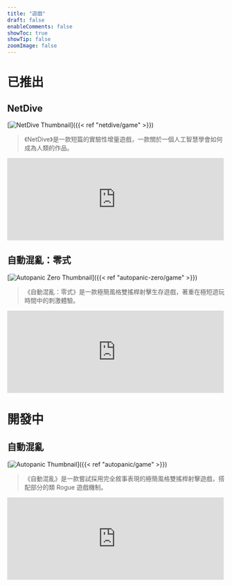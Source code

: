 ```yaml
---
title: "遊戲"
draft: false
enableComments: false
showToc: true
showTip: false
zoomImage: false
---
```


# 已推出

## NetDive

[![NetDive Thumbnail](/images/netdive/NetDive.png)]({{< ref "netdive/game" >}})

> 《NetDive》是一款短篇的實驗性增量遊戲，一款關於一個人工智慧學會如何成為人類的作品。

<iframe src="https://store.steampowered.com/widget/3718870/" frameborder="0" width="500" height="190"></iframe>

## 自動混亂：零式

[![Autopanic Zero Thumbnail](/images/autopanic-zero/AutopanicZero_tw.png)]({{< ref "autopanic-zero/game" >}})

> 《自動混亂：零式》是一款極簡風格雙搖桿射擊生存遊戲，著重在極短遊玩時間中的刺激體驗。

<iframe src="https://store.steampowered.com/widget/1423670/" frameborder="0" width="500" height="190"></iframe>

# 開發中

## 自動混亂

[![Autopanic Thumbnail](/images/autopanic/Autopanic_tw.png)]({{< ref "autopanic/game" >}})

> 《自動混亂》是一款嘗試採用完全敘事表現的極簡風格雙搖桿射擊遊戲，搭配部分的類 Rogue 遊戲機制。

<iframe src="https://store.steampowered.com/widget/1274830/" frameborder="0" width="500" height="190"></iframe>

